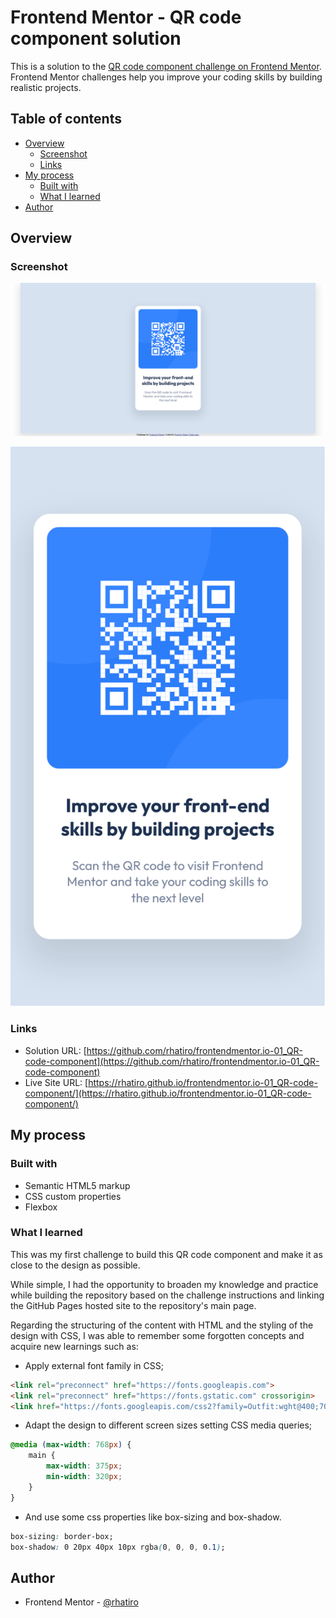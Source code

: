# Frontend Mentor - QR code component solution

This is a solution to the [QR code component challenge on Frontend Mentor](https://www.frontendmentor.io/challenges/qr-code-component-iux_sIO_H). Frontend Mentor challenges help you improve your coding skills by building realistic projects. 

## Table of contents

- [Overview](#overview)
  - [Screenshot](#screenshot)
  - [Links](#links)
- [My process](#my-process)
  - [Built with](#built-with)
  - [What I learned](#what-i-learned)
- [Author](#author)

## Overview

### Screenshot

![Screenshot solution desktop-design](./design/solution/Screenshot%20solution%20desktop-design.png)

![Screenshot solution mobile-design](./design/solution/Screenshot%20solution%20mobile-design.png)

### Links

- Solution URL: [https://github.com/rhatiro/frontendmentor.io-01_QR-code-component](https://github.com/rhatiro/frontendmentor.io-01_QR-code-component)
- Live Site URL: [https://rhatiro.github.io/frontendmentor.io-01_QR-code-component/](https://rhatiro.github.io/frontendmentor.io-01_QR-code-component/)

## My process

### Built with

- Semantic HTML5 markup
- CSS custom properties
- Flexbox

### What I learned

This was my first challenge to build this QR code component and make it as close to the design as possible.

While simple, I had the opportunity to broaden my knowledge and practice while building the repository based on the challenge instructions and linking the GitHub Pages hosted site to the repository's main page.

Regarding the structuring of the content with HTML and the styling of the design with CSS, I was able to remember some forgotten concepts and acquire new learnings such as:

- Apply external font family in CSS;
```html
<link rel="preconnect" href="https://fonts.googleapis.com">
<link rel="preconnect" href="https://fonts.gstatic.com" crossorigin>
<link href="https://fonts.googleapis.com/css2?family=Outfit:wght@400;700&display=swap" rel="stylesheet">
```

- Adapt the design to different screen sizes setting CSS media queries;
```css
@media (max-width: 768px) {
    main {
        max-width: 375px;
        min-width: 320px;
    }
}
```

- And use some css properties like box-sizing and box-shadow.
```css
box-sizing: border-box;
box-shadow: 0 20px 40px 10px rgba(0, 0, 0, 0.1);
```

## Author

- Frontend Mentor - [@rhatiro](https://www.frontendmentor.io/profile/rhatiro)

